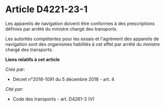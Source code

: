 # Article D4221-23-1

Les appareils de navigation doivent être conformes à des prescriptions définies par arrêté du ministre chargé des transports.

Les autorités compétentes pour les essais et l'agrément des appareils de navigation sont des organismes habilités à cet effet
par arrêté du ministre chargé des transports.

**Liens relatifs à cet article**

_Créé par_:

  - Décret n°2018-1091 du 5 décembre 2018 - art. 4

_Cité par_:

  - Code des transports - art. D4261-3 (V)
